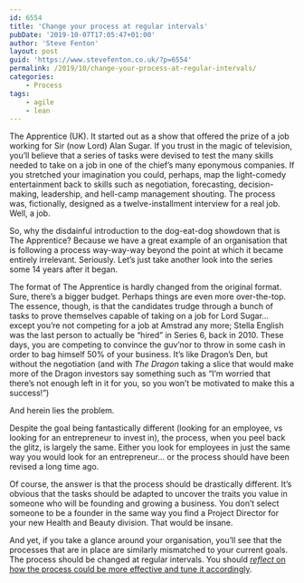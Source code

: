 ```yaml
---
id: 6554
title: 'Change your process at regular intervals'
pubDate: '2019-10-07T17:05:47+01:00'
author: 'Steve Fenton'
layout: post
guid: 'https://www.stevefenton.co.uk/?p=6554'
permalink: /2019/10/change-your-process-at-regular-intervals/
categories:
    - Process
tags:
    - agile
    - lean
---
```


The Apprentice (UK). It started out as a show that offered the prize of a job working for Sir (now Lord) Alan Sugar. If you trust in the magic of television, you’ll believe that a series of tasks were devised to test the many skills needed to take on a job in one of the chief’s many eponymous companies. If you stretched your imagination you could, perhaps, map the light-comedy entertainment back to skills such as negotiation, forecasting, decision-making, leadership, and hell-camp management shouting. The process was, fictionally, designed as a twelve-installment interview for a real job. Well, a job.

So, why the disdainful introduction to the dog-eat-dog showdown that is The Apprentice? Because we have a great example of an organisation that is following a process way-way-way beyond the point at which it became entirely irrelevant. Seriously. Let’s just take another look into the series some 14 years after it began.

The format of The Apprentice is hardly changed from the original format. Sure, there’s a bigger budget. Perhaps things are even more over-the-top. The essence, though, is that the candidates trudge through a bunch of tasks to prove themselves capable of taking on a job for Lord Sugar… except you’re not competing for a job at Amstrad any more; Stella English was the last person to actually be “hired” in Series 6, back in 2010. These days, you are competing to convince the guv’nor to throw in some cash in order to bag himself 50% of your business. It’s like Dragon’s Den, but without the negotiation (and with *The Dragon* taking a slice that would make more of the Dragon investors say something such as “I’m worried that there’s not enough left in it for you, so you won’t be motivated to make this a success!”)

And herein lies the problem.

Despite the goal being fantastically different (looking for an employee, vs looking for an entrepreneur to invest in), the process, when you peel back the glitz, is largely the same. Either you look for employees in just the same way you would look for an entrepreneur… or the process should have been revised a long time ago.

Of course, the answer is that the process should be drastically different. It’s obvious that the tasks should be adapted to uncover the traits you value in someone who will be founding and growing a business. You don’t select someone to be a founder in the same way you find a Project Director for your new Health and Beauty division. That would be insane.

And yet, if you take a glance around your organisation, you’ll see that the processes that are in place are similarly mismatched to your current goals. The process should be changed at regular intervals. You should [*reflect* on how the process could be more effective and tune it accordingly](http://agilemanifesto.org/principles.html).